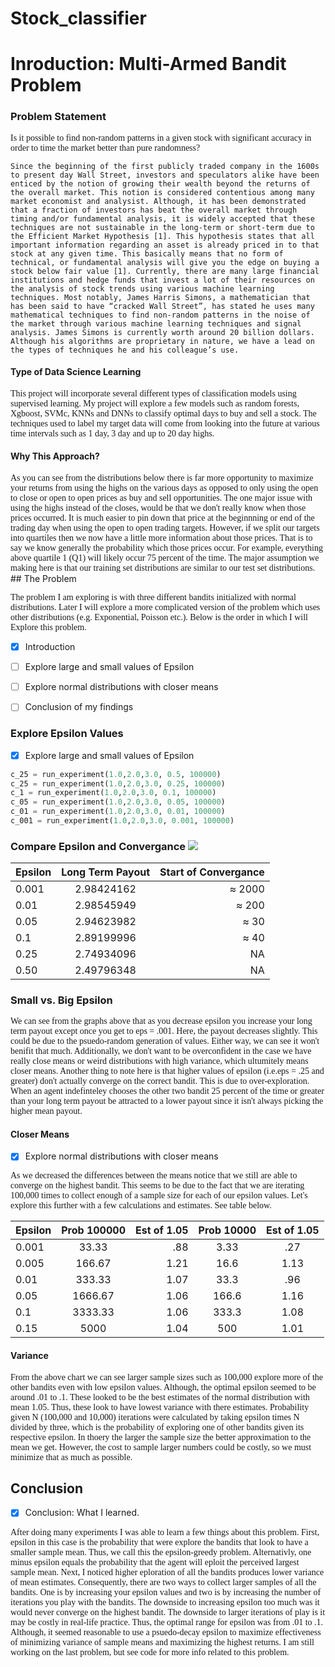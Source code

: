 # Stock_classifier


# Inroduction: Multi-Armed Bandit Problem

### Problem Statement
<span style="font-family:Papyrus"> 
Is it possible to find non-random patterns in a given stock with significant accuracy in order to time the market better than pure randomness?
</span>
<span style="font-family:Papyrus"> 


	Since the beginning of the first publicly traded company in the 1600s to present day Wall Street, investors and speculators alike have been enticed by the notion of growing their wealth beyond the returns of the overall market. This notion is considered contentious among many market economist and analysist. Although, it has been demonstrated that a fraction of investors has beat the overall market through timing and/or fundamental analysis, it is widely accepted that these techniques are not sustainable in the long-term or short-term due to the Efficient Market Hypothesis [1]. This hypothesis states that all important information regarding an asset is already priced in to that stock at any given time. This basically means that no form of technical, or fundamental analysis will give you the edge on buying a stock below fair value [1]. Currently, there are many large financial institutions and hedge funds that invest a lot of their resources on the analysis of stock trends using various machine learning techniques. Most notably, James Harris Simons, a mathematician that has been said to have “cracked Wall Street”, has stated he uses many mathematical techniques to find non-random patterns in the noise of the market through various machine learning techniques and signal analysis. James Simons is currently worth around 20 billion dollars. Although his algorithms are proprietary in nature, we have a lead on the types of techniques he and his colleague’s use.

</span>

#### Type of Data Science Learning

<span style="font-family:Papyrus"> 
This project will incorporate several different types of classification models using supervised learning. My project will explore a few models such as random forests, Xgboost, SVMc, KNNs and DNNs to classify optimal days to buy and sell a stock. The techniques used to label my target data will come from looking into the future at various time intervals such as 1 day, 3 day and up to 20 day highs.

</span>

#### Why This Approach?

<span style="font-family:Papyrus"> 
As you can see from the distributions below there is far more opportunity to maximize your returns from using the highs on the various days as opposed to only using the open to close or open to open prices as buy and sell opportunities. The one major issue with using the highs instead of the closes, would be that we don't really know when those prices occurred. It is much easier to pin down that price at the beginnning or end of the trading day when using the open to open trading targets. However, if we split our targets into quartiles then we now have a little more information about those prices. That is to say we know generally the probability which those prices occur. For example, everything above quartile 1 (Q1) will likely occur 75 percent of the time. The major assumption we making here is that our training set distributions are similar to our test set distributions. 
</span>
## The Problem

<span style="font-family:Papyrus"> The problem I am exploring is with three different bandits initialized with normal distributions. Later I will explore a more complicated version of the problem which uses other distributions (e.g. Exponential, Poisson etc.). Below is the order in which I will Explore this problem.
</span>

- [x] Introduction
- [ ] Explore large and small values of Epsilon
- [ ] Explore normal distributions with closer means
- [ ] Conclusion of my findings


### Explore Epsilon Values
- [x] Explore large and small values of Epsilon

```python
c_25 = run_experiment(1.0,2.0,3.0, 0.5, 100000)
c_25 = run_experiment(1.0,2.0,3.0, 0.25, 100000)
c_1 = run_experiment(1.0,2.0,3.0, 0.1, 100000)
c_05 = run_experiment(1.0,2.0,3.0, 0.05, 100000)
c_01 = run_experiment(1.0,2.0,3.0, 0.01, 100000)
c_001 = run_experiment(1.0,2.0,3.0, 0.001, 100000)

```
<p align="center">
  <h3>Compare Epsilon and Convergance </>
  <img src="graphs_bandit_1.png" )
</p>

<div>
  
| Epsilon       | Long Term Payout   | Start of Convergance |
| ------------- |:------------------:| --------------------:|
| 0.001         |   2.98424162       |    ≈ 2000            |
| 0.01          |   2.98545949       |    ≈ 200             |
| 0.05          |   2.94623982       |    ≈ 30              |
| 0.1           |   2.89199996       |    ≈ 40              |
| 0.25          |   2.74934096       |    NA                |
| 0.50          |   2.49796348       |    NA                |

</div>


### Small vs. Big Epsilon
<span style="font-family:Papyrus"> We can see from the graphs above that as you decrease epsilon you increase your long term payout except once you get to eps = .001. Here, the payout decreases slightly. This could be due  to the psuedo-random generation of values. Either way, we can see it won't benifit that much. Additionally, we don't want to be overconfident in the case we have really close means or weird distributions with high variance, which ultumitely means closer means. Another thing to note here is that higher values of epsilon (i.e.eps = .25 and greater) don't actually converge on the correct bandit. This is due to over-exploration. When an agent indefinteley chooses the other two bandit 25 percent of the time or greater than your long term payout be attracted to a lower payout since it isn't always picking the higher mean payout.
</span>

#### Closer Means 
- [x] Explore normal distributions with closer means

<span style="font-family:Papyrus"> As we decreased the differences between the means notice that we still are able to converge on the highest bandit. This seems to be due to the fact that we are iterating 100,000 times to collect enough of a sample size for each of our epsilon values. Let's explore this further with a few calculations and estimates. See table below.
</span>

| Epsilon | Prob 100000 | Est of 1.05 |Prob 10000| Est of 1.05 |
| ------- |:-----------:| -----------:|:--------:|:-----------:|
| 0.001   |      33.33  |     .88     |   3.33   |    .27      |
| 0.005   |      166.67 |    1.21     |  16.6    |   1.13      |
| 0.01    |     333.33  |    1.07     |  33.3    |   .96       |
| 0.05    |    1666.67  |    1.06     |  166.6   |   1.16      |
| 0.1     |    3333.33  |    1.06     |  333.3   |   1.08      |
| 0.15    |      5000   |    1.04     |  500     |   1.01      |
#### Variance
<span style="font-family:Papyrus"> From the above chart we can see larger sample sizes such as 100,000 explore more of the other bandits even with low epsilon values. Although, the optimal epsilon seemed to be around .01 to .1. These looked to be the best estimates of the normal distribution with mean 1.05. Thus, these look to have lowest variance with there estimates. Probability given N (100,000 and 10,000) iterations were calculated by taking epsilon times N divided by three, which is the probability of exploring one of other bandits given its respective epsilon. In thoery the larger the sample size the better approximation to the mean we get. However, the cost to sample larger numbers could be costly, so we must minimize that as much as possible.
</span>


## Conclusion
- [x] Conclusion: What I learned.

<span style="font-family:Papyrus"> After doing many experiments I was able to learn a few things about this problem. First, epsilon in this case is the probability that were explore the bandits that look to have a smaller sample mean. Thus, we call this the epsilon-greedy problem. Alternativly, one minus epsilon equals the probability that the agent will eploit the perceived largest sample mean. Next, I noticed higher eploration of all the bandits produces lower variance of mean estimates. Consequently, there are two ways to collect larger samples of all the bandits. One is by increasing your epsilon values and two is by increasing the number of iterations you play with the bandits. The downside to increasing epsilon too much was it would never converge on the highest bandit. The downside to larger iterations of play is it may be costly in real-life practice. Thus, the optimal range for epsilon was from .01 to .1. Although, it seemed reasonable to use a psuedo-decay epsilon to maximize effectiveness of minimizing variance of sample means and maximizing the highest returns. I am still working on the last problem, but see code for more info related to this problem.  
</span>


